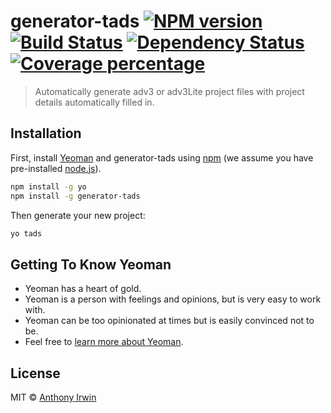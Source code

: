 # generator-tads [![NPM version][npm-image]][npm-url] [![Build Status][travis-image]][travis-url] [![Dependency Status][daviddm-image]][daviddm-url] [![Coverage percentage][coveralls-image]][coveralls-url]
> Automatically generate adv3 or adv3Lite project files with project details automatically filled in.

## Installation

First, install [Yeoman](http://yeoman.io) and generator-tads using [npm](https://www.npmjs.com/) (we assume you have pre-installed [node.js](https://nodejs.org/)).

```bash
npm install -g yo
npm install -g generator-tads
```

Then generate your new project:

```bash
yo tads
```

## Getting To Know Yeoman

 * Yeoman has a heart of gold.
 * Yeoman is a person with feelings and opinions, but is very easy to work with.
 * Yeoman can be too opinionated at times but is easily convinced not to be.
 * Feel free to [learn more about Yeoman](http://yeoman.io/).

## License

MIT © [Anthony Irwin](http://www.anthonyirwin.com)


[npm-image]: https://badge.fury.io/js/generator-tads.svg
[npm-url]: https://npmjs.org/package/generator-tads
[travis-image]: https://travis-ci.org/anthonyirwin82/generator-tads.svg?branch=master
[travis-url]: https://travis-ci.org/anthonyirwin82/generator-tads
[daviddm-image]: https://david-dm.org/anthonyirwin82/generator-tads.svg?theme=shields.io
[daviddm-url]: https://david-dm.org/anthonyirwin82/generator-tads
[coveralls-image]: https://coveralls.io/repos/anthonyirwin82/generator-tads/badge.svg
[coveralls-url]: https://coveralls.io/r/anthonyirwin82/generator-tads

